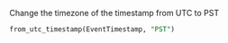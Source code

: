 Change the timezone of the timestamp from UTC to PST

```sql
from_utc_timestamp(EventTimestamp, "PST")
```